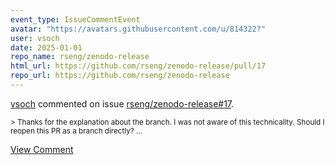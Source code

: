 ```yaml
---
event_type: IssueCommentEvent
avatar: "https://avatars.githubusercontent.com/u/814322?"
user: vsoch
date: 2025-01-01
repo_name: rseng/zenodo-release
html_url: https://github.com/rseng/zenodo-release/pull/17
repo_url: https://github.com/rseng/zenodo-release
---
```


<a href='https://github.com/vsoch' target='_blank'>vsoch</a> commented on issue <a href='https://github.com/rseng/zenodo-release/pull/17' target='_blank'>rseng/zenodo-release#17</a>.

<small>> Thanks for the explanation about the branch. I was not aware of this technicality. Should I reopen this PR as a branch directly?...</small>

<a href='https://github.com/rseng/zenodo-release/pull/17' target='_blank'>View Comment</a>